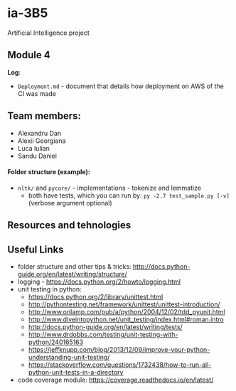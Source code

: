 # ia-3B5
Artificial Intelligence project

## Module 4

**Log**:
+ `Deployment.md` - document that details how deployment on AWS of the CI was made

<!-- Webpage: [2b5.github.io/ia-3B5/](https://2b5.github.io/ia-3B5/) -->

## Team members:
+ Alexandru Dan
+ Alexii Georgiana
+ Luca Iulian
+ Sandu Daniel

#### Folder structure (example):
+ `nltk/` and `pycore/` - implementations - tokenize and lemmatize
  + both have tests, which you can run by: `py -2.7 test_sample.py [-v]` (verbose argument optional)

## Resources and tehnologies


## Useful Links
+ folder structure and other tips & tricks: http://docs.python-guide.org/en/latest/writing/structure/
+ logging - https://docs.python.org/2/howto/logging.html
+ unit testing in python:
  + https://docs.python.org/2/library/unittest.html
  + http://pythontesting.net/framework/unittest/unittest-introduction/
  + http://www.onlamp.com/pub/a/python/2004/12/02/tdd_pyunit.html
  + http://www.diveintopython.net/unit_testing/index.html#roman.intro
  + http://docs.python-guide.org/en/latest/writing/tests/
  + http://www.drdobbs.com/testing/unit-testing-with-python/240165163
  + https://jeffknupp.com/blog/2013/12/09/improve-your-python-understanding-unit-testing/
  + https://stackoverflow.com/questions/1732438/how-to-run-all-python-unit-tests-in-a-directory
+ code coverage module: https://coverage.readthedocs.io/en/latest/
